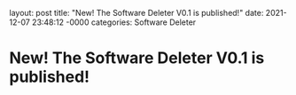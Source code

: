 layout: post
title: "New! The Software Deleter V0.1 is published!"
date: 2021-12-07 23:48:12 -0000
categories: Software Deleter
# New! The Software Deleter V0.1 is published!

